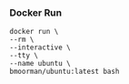 ### Docker Run
```
docker run \
--rm \
--interactive \
--tty \
--name ubuntu \
bmoorman/ubuntu:latest bash
```
